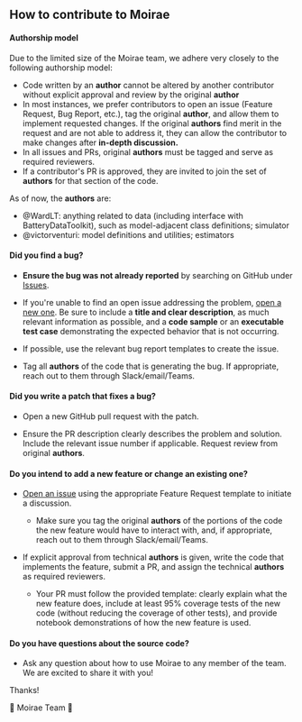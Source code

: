 ## How to contribute to Moirae

#### **Authorship model**

Due to the limited size of the Moirae team, we adhere very closely to the following authorship model:
- Code written by an **author** cannot be altered by another contributor without explicit approval and review by the original **author**
- In most instances, we prefer contributors to open an issue (Feature Request, Bug Report, etc.), tag the original **author**, and allow them to implement requested changes. If the original **authors** find merit in the request and are not able to address it, they can allow the contributor to make changes after **in-depth discussion.**
- In all issues and PRs, original **authors** must be tagged and serve as required reviewers.
- If a contributor's PR is approved, they are invited to join the set of **authors** for that section of the code.

As of now, the **authors** are: 
- @WardLT: anything related to data (including interface with BatteryDataToolkit), such as model-adjacent class definitions; simulator
- @victorventuri: model definitions and utilities; estimators
 

#### **Did you find a bug?**

* **Ensure the bug was not already reported** by searching on GitHub under [Issues](https://github.com/ROVI-org/auto-soh/issues).

* If you're unable to find an open issue addressing the problem, [open a new one](https://github.com/ROVI-org/auto-soh/issues/new). Be sure to include a **title and clear description**, as much relevant information as possible, and a **code sample** or an **executable test case** demonstrating the expected behavior that is not occurring.

* If possible, use the relevant bug report templates to create the issue.

* Tag all **authors** of the code that is generating the bug. If appropriate, reach out to them through Slack/email/Teams.

#### **Did you write a patch that fixes a bug?**

* Open a new GitHub pull request with the patch.

* Ensure the PR description clearly describes the problem and solution. Include the relevant issue number if applicable. Request review from original **authors**.

#### **Do you intend to add a new feature or change an existing one?**

* [Open an issue](https://github.com/ROVI-org/auto-soh/issues/new) using the appropriate Feature Request template to initiate a discussion.
  * Make sure you tag the original **authors** of the portions of the code the new feature would have to interact with, and, if appropriate, reach out to them through Slack/email/Teams.

* If explicit approval from technical **authors** is given, write the code that implements the feature, submit a PR, and assign the technical **authors** as required reviewers.
  * Your PR must follow the provided template: clearly explain what the new feature does, include at least 95% coverage tests of the new code (without reducing the coverage of other tests), and provide notebook demonstrations of how the new feature is used. 

#### **Do you have questions about the source code?**

* Ask any question about how to use Moirae to any member of the team. We are excited to share it with you!

Thanks!

🔋 Moirae Team 🪫
